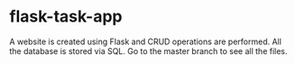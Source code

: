 # flask-task-app
A website is created using Flask and CRUD operations are performed. All the database is stored via SQL.
Go to the master branch to see all the files. 
